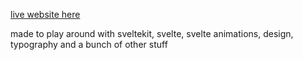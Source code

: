 [live website here](https://tat-showcase-sveltekit.vercel.app/)

made to play around with sveltekit, svelte, svelte animations, design, typography and a bunch of other stuff
